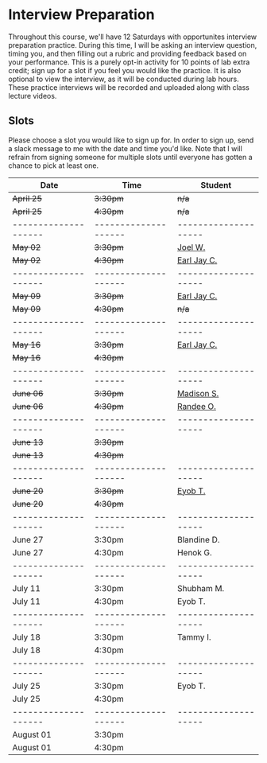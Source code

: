 # Interview Preparation

Throughout this course, we'll have 12 Saturdays with opportunites interview preparation practice. During this time, I will be asking an interview question, timing you, and then filling out a rubric and providing feedback based on your performance. This is a purely opt-in activity for 10 points of lab extra credit; sign up for a slot if you feel you would like the practice. It is also optional to view the interview, as it will be conducted during lab hours. These practice interviews will be recorded and uploaded along with class lecture videos.

## Slots

Please choose a slot you would like to sign up for. In order to sign up, send a slack message to me with the date and time you'd like. Note that I will refrain from signing someone for multiple slots until everyone has gotten a chance to pick at least one. 

| Date                 | Time                 | Student              |
| -------------------- | -------------------- | -------------------- |
| ~~April 25~~             | ~~3:30pm~~               | ~~n/a~~                |
| ~~April 25~~             | ~~4:30pm~~               | ~~n/a~~ |
| -------------------- | -------------------- | -------------------- |
| ~~May 02~~               | ~~3:30pm~~               | [Joel W.](https://www.youtube.com/watch?v=wDRfw3PjMKs)              |
| ~~May 02~~               | ~~4:30pm~~               | [Earl Jay C.](https://www.youtube.com/watch?v=si9GXoxszOM)                     |
| -------------------- | -------------------- | -------------------- |
| ~~May 09~~               | ~~3:30pm~~               |       [Earl Jay C.](https://www.youtube.com/watch?v=srkGPGdJpQc)               |
| ~~May 09~~               | ~~4:30pm~~               |  ~~n/a~~                    |
| -------------------- | -------------------- | -------------------- |
| ~~May 16~~               | ~~3:30pm~~               | [Earl Jay C.](https://www.youtube.com/watch?v=MSIX5GOFmWw) |
| ~~May 16~~               | ~~4:30pm~~               |                      |
| -------------------- | -------------------- | -------------------- |
| ~~June 06~~              | ~~3:30pm~~               | [Madison S.](https://www.youtube.com/watch?v=UKriYcqTWLc)           |
| ~~June 06~~              | ~~4:30pm~~               | [Randee O.](https://www.youtube.com/watch?v=db6I8YqkCew)                     |
| -------------------- | -------------------- | -------------------- |
| ~~June 13~~              | ~~3:30pm~~               |            |
| ~~June 13~~              | ~~4:30pm~~               |             |
| -------------------- | -------------------- | -------------------- |
| ~~June 20~~              | ~~3:30pm~~               | [Eyob T.](https://www.youtube.com/watch?v=ldLRSHr96M8)              |
| ~~June 20~~              | ~~4:30pm~~               |              |
| -------------------- | -------------------- | -------------------- |
| June 27              | 3:30pm               |  Blandine D.                    |
| June 27              | 4:30pm               | Henok G.             |
| -------------------- | -------------------- | -------------------- |
| July 11              | 3:30pm               | Shubham M.           |
| July 11              | 4:30pm               | Eyob T.              |
| -------------------- | -------------------- | -------------------- |
| July 18              | 3:30pm               | Tammy I.             |
| July 18              | 4:30pm               |                      |
| -------------------- | -------------------- | -------------------- |
| July 25              | 3:30pm               | Eyob T.                    |
| July 25              | 4:30pm               |                      |
| -------------------- | -------------------- | -------------------- |
| August 01            | 3:30pm               |                      |
| August 01            | 4:30pm               |                      |

